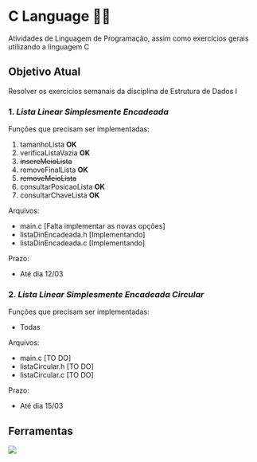 # C Language 👨‍💻

Atividades de Linguagem de Programação, assim como exercícios gerais utilizando a linguagem C

## Objetivo Atual

Resolver os exercícios semanais da disciplina de Estrutura de Dados I

### 1. *Lista Linear Simplesmente Encadeada*

Funções que precisam ser implementadas:

1. tamanhoLista **OK**
2. verificaListaVazia **OK**
3. ~~insereMeioLista~~
4. removeFinalLista **OK**
5. ~~removeMeioLista~~
6. consultarPosicaoLista **OK**
7. consultarChaveLista **OK**

Arquivos:

- main.c [Falta implementar as novas opções]
- listaDinEncadeada.h [Implementando]
- listaDinEncadeada.c [Implementando]

Prazo:

- Até dia 12/03

### 2. *Lista Linear Simplesmente Encadeada Circular*

Funções que precisam ser implementadas:

- Todas

Arquivos:

- main.c [TO DO]
- listaCircular.h [TO DO]
- listaCircular.c [TO DO]

Prazo:

- Até dia 15/03

## Ferramentas

![](https://img.shields.io/badge/Code-C_Language-informational?style=flat&logo=C&logoColor=white&color=5e97d0)
